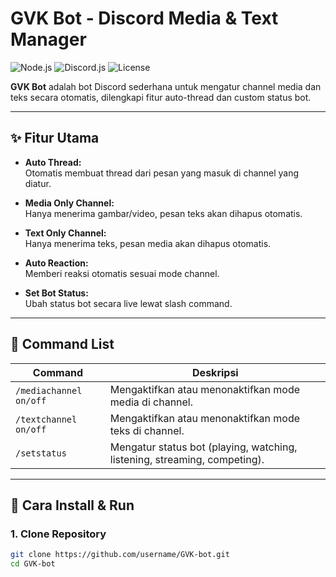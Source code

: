 # GVK Bot - Discord Media & Text Manager

![Node.js](https://img.shields.io/badge/Node.js-18.x-brightgreen)
![Discord.js](https://img.shields.io/badge/discord.js-v14-blue)
![License](https://img.shields.io/badge/license-MIT-yellow)

**GVK Bot** adalah bot Discord sederhana untuk mengatur channel media dan teks secara otomatis, dilengkapi fitur auto-thread dan custom status bot.

---

## ✨ Fitur Utama
- **Auto Thread:**  
  Otomatis membuat thread dari pesan yang masuk di channel yang diatur.
  
- **Media Only Channel:**  
  Hanya menerima gambar/video, pesan teks akan dihapus otomatis.

- **Text Only Channel:**  
  Hanya menerima teks, pesan media akan dihapus otomatis.

- **Auto Reaction:**  
  Memberi reaksi otomatis sesuai mode channel.

- **Set Bot Status:**  
  Ubah status bot secara live lewat slash command.

---

## 📜 Command List
| Command            | Deskripsi                                      |
|--------------------|-----------------------------------------------|
| `/mediachannel on/off` | Mengaktifkan atau menonaktifkan mode media di channel. |
| `/textchannel on/off`  | Mengaktifkan atau menonaktifkan mode teks di channel. |
| `/setstatus`          | Mengatur status bot (playing, watching, listening, streaming, competing). |

---

## 🔧 Cara Install & Run
### 1. Clone Repository
```bash
git clone https://github.com/username/GVK-bot.git
cd GVK-bot
